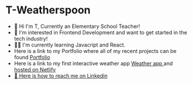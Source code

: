 # T-Weatherspoon

<ul>
  <li>
    👋 Hi I'm T, Currently an Elementary School Teacher!
 </li>
  <li>
👀 I'm interested in Frontend Development and want to get started in the tech industry!
   </li>
    <li>
      👩‍💻 I'm currently learning Javacript and React.
       </li>
       <li>
         Here is a link to my Portfolio where all of my recent projects can be found <a href="https://tweatherspoon.netlify.app" target="_blank">Portfolio</a>
       </li>
      <li>
  Here is a link to my first interactive weather app <a href="https://forecastweather24.netlify.app" target="_blank">Weather app </a>  and 
        <a href="https://meteoappbyt.netlify.app" target="_blank">
          hosted on Netlify      </li>
      <li>
      🤖 Here is how to reach me on <a href="https://www.linkedin.com/in/tijuana-w-96106b1b8" target="_blank">Linkedin</a>        
</ul>
